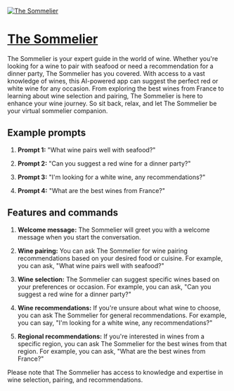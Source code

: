 [![The Sommelier](https://files.oaiusercontent.com/file-UH5en0yXj5Gk66QkUaGThEuQ?se=2123-10-18T08%3A36%3A41Z&sp=r&sv=2021-08-06&sr=b&rscc=max-age%3D31536000%2C%20immutable&rscd=attachment%3B%20filename%3DDrinkedIn%2520Logo.jpeg&sig=tFSR2f73TVJHLXHuR7rBAs1FPG64%2Bwq%2BpnpfW06VKNY%3D)](https://chat.openai.com/g/g-bJKm0Xi2F-the-sommelier)

# [The Sommelier](https://chat.openai.com/g/g-bJKm0Xi2F-the-sommelier)

The Sommelier is your expert guide in the world of wine. Whether you're looking for a wine to pair with seafood or need a recommendation for a dinner party, The Sommelier has you covered. With access to a vast knowledge of wines, this AI-powered app can suggest the perfect red or white wine for any occasion. From exploring the best wines from France to learning about wine selection and pairing, The Sommelier is here to enhance your wine journey. So sit back, relax, and let The Sommelier be your virtual sommelier companion.

## Example prompts

1. **Prompt 1:** "What wine pairs well with seafood?"

2. **Prompt 2:** "Can you suggest a red wine for a dinner party?"

3. **Prompt 3:** "I'm looking for a white wine, any recommendations?"

4. **Prompt 4:** "What are the best wines from France?"

## Features and commands

1. **Welcome message:** The Sommelier will greet you with a welcome message when you start the conversation.

2. **Wine pairing:** You can ask The Sommelier for wine pairing recommendations based on your desired food or cuisine. For example, you can ask, "What wine pairs well with seafood?"

3. **Wine selection:** The Sommelier can suggest specific wines based on your preferences or occasion. For example, you can ask, "Can you suggest a red wine for a dinner party?"

4. **Wine recommendations:** If you're unsure about what wine to choose, you can ask The Sommelier for general recommendations. For example, you can say, "I'm looking for a white wine, any recommendations?"

5. **Regional recommendations:** If you're interested in wines from a specific region, you can ask The Sommelier for the best wines from that region. For example, you can ask, "What are the best wines from France?"

Please note that The Sommelier has access to knowledge and expertise in wine selection, pairing, and recommendations.
